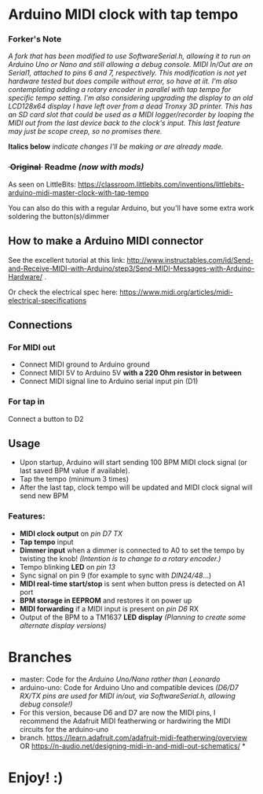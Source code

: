 # Arduino MIDI clock with tap tempo

### Forker's Note
*A fork that has been modified to use SoftwareSerial.h, allowing it to run on Arduino Uno or Nano and still 
allowing a debug console. MIDI In/Out are on Serial1, attached to pins 6 and 7, respectively. This modification 
is not yet hardware tested but does compile without error, so have at iit. I'm also contemplating adding a 
rotary encoder in parallel with tap tempo for specific tempo setting. I'm also considering upgrading the display 
to an old LCD128x64 display I have left over from a dead Tronxy 3D printer. This has an SD card slot that could be 
used as a MIDI logger/recorder by looping the MIDI out from the last device back to the clock's input. This last 
feature may just be scope creep, so no promises there.*

**Italics below** *indicate changes I'll be making or are already made.*

### ~~&nbsp;Original&nbsp;~~ Readme *(now with mods)*
As seen on LittleBits:
https://classroom.littlebits.com/inventions/littlebits-arduino-midi-master-clock-with-tap-tempo

You can also do this with a regular Arduino, but you'll have some extra work soldering the button(s)/dimmer

## How to make a Arduino MIDI connector
See the excellent tutorial at this link:
http://www.instructables.com/id/Send-and-Receive-MIDI-with-Arduino/step3/Send-MIDI-Messages-with-Arduino-Hardware/ .

Or check the electrical spec here:
https://www.midi.org/articles/midi-electrical-specifications

## Connections

### For MIDI out

- Connect MIDI ground to Arduino ground
- Connect MIDI 5V to Arduino 5V **with a 220 Ohm resistor in between**
- Connect MIDI signal line to Arduino serial input pin (D1)

### For tap in

Connect a button to D2

## Usage

- Upon startup, Arduino will start sending 100 BPM MIDI clock signal (or last saved BPM value if available).
- Tap the tempo (minimum 3 times)
- After the last tap, clock tempo will be updated and MIDI clock signal will send new BPM

### Features:
- **MIDI clock output** on *pin D7 TX*
- **Tap tempo** input
- **Dimmer input** when a dimmer is connected to A0 to set the tempo by twisting the knob! *(Intention is to change to a rotary encoder.)*
- Tempo blinking **LED** on *pin 13*
- Sync signal on pin 9 (for example to sync with *DIN24/48*...)
- **MIDI real-time start/stop** is sent when button press is detected on A1 port
- **BPM storage in EEPROM** and restores it on power up
- **MIDI forwarding** if a MIDI input is present on *pin D6* RX
- Output of the BPM to a TM1637 **LED display** *(Planning to create some alternate display versions)*

# Branches

- master: Code for the *Arduino Uno/Nano rather than Leonardo*
- arduino-uno: Code for Arduino Uno and compatible devices *(D6/D7 RX/TX pins are used for MIDI in/out, via SoftwareSerial.h, allowing debug console!)*
- For this version, because D6 and D7 are now the MIDI pins, I recommend the Adafruit MIDI featherwing or hardwiring the MIDI circuits for the arduino-uno
- branch. https://learn.adafruit.com/adafruit-midi-featherwing/overview OR https://n-audio.net/designing-midi-in-and-midi-out-schematics/ *

# Enjoy! :)
